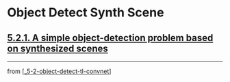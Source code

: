# Object Detect Synth Scene

## [**5.2.1.** A simple object-detection problem based on synthesized scenes]()

---
from [[_5-2-object-detect-tl-convnet]]

[//begin]: # "Autogenerated link references for markdown compatibility"
[_5-2-object-detect-tl-convnet]: _5-2-object-detect-tl-convnet.md "Object Detect TL ConvNet"
[//end]: # "Autogenerated link references"